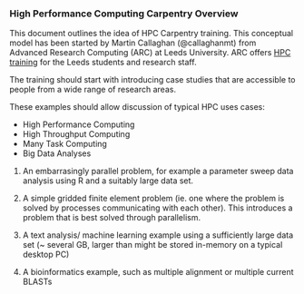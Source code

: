 ### High Performance Computing Carpentry Overview

This document outlines the idea of HPC Carpentry training. This conceptual model has been started by Martin Callaghan (@callaghanmt) from Advanced Research Computing (ARC) at Leeds University. ARC offers [HPC training](http://arc.leeds.ac.uk/training/) for the Leeds students and research staff.

The training should start with introducing case studies that are accessible to people from a wide range of research areas.

These examples should allow discussion of typical HPC uses cases:
* High Performance Computing
* High Throughput Computing
* Many Task Computing
* Big Data Analyses

1. An embarrasingly parallel problem, for example a parameter sweep data analysis using R and a suitably large data set.

2. A simple gridded finite element problem (ie. one where the problem is solved by processes communicating with each other). This introduces a problem that is best solved through parallelism.

3. A text analysis/ machine learning example using a sufficiently large data set (~ several GB, larger than might be stored in-memory on a typical desktop PC)

4. A bioinformatics example, such as multiple alignment or multiple current BLASTs
